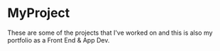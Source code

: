 # MyProject
These are some of the projects that I've worked on and this is also my portfolio as a Front End &amp; App Dev.
